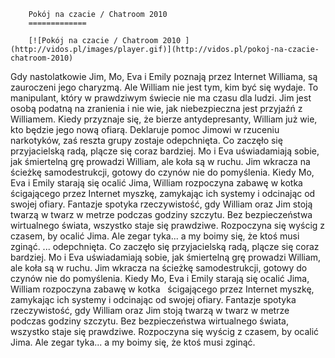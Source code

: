 
        Pokój na czacie / Chatroom 2010 
        =============
        
        [![Pokój na czacie / Chatroom 2010 ](http://vidos.pl/images/player.gif)](http://vidos.pl/pokoj-na-czacie-chatroom-2010)
        
        
 Gdy nastolatkowie Jim, Mo, Eva i Emily poznają przez Internet Williama, są zauroczeni jego charyzmą. Ale William nie jest tym, kim być się wydaje. To manipulant, który w prawdziwym świecie nie ma czasu dla ludzi. Jim jest osobą podatną na zranienia i nie wie, jak niebezpieczna jest przyjaźń z Williamem. Kiedy przyznaje się, że bierze antydepresanty, William już wie, kto będzie jego nową ofiarą. Deklaruje pomoc Jimowi w rzuceniu narkotyków, zaś reszta grupy zostaje odepchnięta. Co zaczęło się przyjacielską radą, plącze się coraz bardziej. Mo i Eva uświadamiają sobie, jak śmiertelną grę prowadzi William, ale koła są w ruchu. Jim wkracza na ścieżkę samodestrukcji, gotowy do czynów nie do pomyślenia. Kiedy Mo, Eva i Emily starają się ocalić Jima, William rozpoczyna zabawę w kotka   ścigającego przez Internet myszkę, zamykając ich systemy i odcinając od swojej ofiary. Fantazje spotyka rzeczywistość, gdy William oraz Jim stoją twarzą w twarz w metrze podczas godziny szczytu. Bez bezpieczeństwa wirtualnego świata, wszystko staje się prawdziwe. Rozpoczyna się wyścig z czasem, by ocalić Jima. Ale zegar tyka... a my boimy się, że ktoś musi zginąć.   ... odepchnięta. Co zaczęło się przyjacielską radą, plącze się coraz bardziej. Mo i Eva uświadamiają sobie, jak śmiertelną grę prowadzi William, ale koła są w ruchu. Jim wkracza na ścieżkę samodestrukcji, gotowy do czynów nie do pomyślenia. Kiedy Mo, Eva i Emily starają się ocalić Jima, William rozpoczyna zabawę w kotka   ścigającego przez Internet myszkę, zamykając ich systemy i odcinając od swojej ofiary. Fantazje spotyka rzeczywistość, gdy William oraz Jim stoją twarzą w twarz w metrze podczas godziny szczytu. Bez bezpieczeństwa wirtualnego świata, wszystko staje się prawdziwe. Rozpoczyna się wyścig z czasem, by ocalić Jima. Ale zegar tyka... a my boimy się, że ktoś musi zginąć.
    
